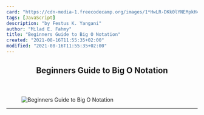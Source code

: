 ```yaml
---
card: "https://cdn-media-1.freecodecamp.org/images/1*HwLR-DKk0lYNEMpkH475kg.png"
tags: [JavaScript]
description: "by Festus K. Yangani"
author: "Milad E. Fahmy"
title: "Beginners Guide to Big O Notation"
created: "2021-08-16T11:55:35+02:00"
modified: "2021-08-16T11:55:35+02:00"
---
```

<div class="site-wrapper">
<main id="site-main" class="site-main outer">
<div class="inner">
<article class="post-full post tag-javascript tag-technology tag-programming tag-algorithms tag-computer-science ">
<header class="post-full-header">
<h1 class="post-full-title">Beginners Guide to Big O Notation</h1>
</header>
<figure class="post-full-image">
<picture>
<source media="(max-width: 700px)" sizes="1px" srcset="data:image/gif;base64,R0lGODlhAQABAIAAAAAAAP///yH5BAEAAAAALAAAAAABAAEAAAIBRAA7 1w">
<source media="(min-width: 701px)" sizes="(max-width: 800px) 400px,
(max-width: 1170px) 700px,
1400px" srcset="https://cdn-media-1.freecodecamp.org/images/1*HwLR-DKk0lYNEMpkH475kg.png 300w,
https://cdn-media-1.freecodecamp.org/images/1*HwLR-DKk0lYNEMpkH475kg.png 600w,
https://cdn-media-1.freecodecamp.org/images/1*HwLR-DKk0lYNEMpkH475kg.png 1000w,
https://cdn-media-1.freecodecamp.org/images/1*HwLR-DKk0lYNEMpkH475kg.png 2000w">
<img onerror="this.style.display='none'" src="https://cdn-media-1.freecodecamp.org/images/1*HwLR-DKk0lYNEMpkH475kg.png" alt="Beginners Guide to Big O Notation">
</picture>
</figure>
<section class="post-full-content">
<div class="post-content medium-migrated-article">
</div>
<hr>
</section>
</article>
</div>
</main>
</div>
<!-- Google Tag Manager (noscript) -->
<!-- End Google Tag Manager (noscript) -->
